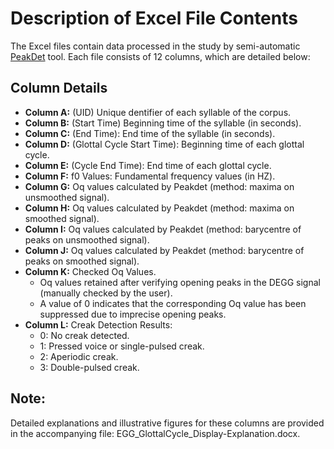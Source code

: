 # Description of Excel File Contents
The Excel files contain data processed in the study by semi-automatic [PeakDet](https://github.com/alexis-michaud/egg) tool. Each file consists of 12 columns, which are detailed below:

## Column Details
- **Column A:** (UID) Unique dentifier of each syllable of the corpus.
- **Column B:** (Start Time) Beginning time of the syllable (in seconds).
- **Column C:** (End Time): End time of the syllable (in seconds).
- **Column D:** (Glottal Cycle Start Time): Beginning time of each glottal cycle.
- **Column E:** (Cycle End Time): End time of each glottal cycle.
- **Column F:** f0 Values: Fundamental frequency values (in HZ).
- **Column G:** Oq values calculated by Peakdet (method: maxima on unsmoothed signal).
- **Column H:** Oq values calculated by Peakdet (method: maxima on smoothed signal).
- **Column I:** Oq values calculated by Peakdet (method: barycentre of peaks on unsmoothed signal).
- **Column J:** Oq values calculated by Peakdet (method: barycentre of peaks on smoothed signal).
- **Column K:** Checked Oq Values.
  - Oq values retained after verifying opening peaks in the DEGG signal (manually checked by the user).
  - A value of 0 indicates that the corresponding Oq value has been suppressed due to imprecise opening peaks.
- **Column L:** Creak Detection Results:
  - 0: No creak detected.
  - 1: Pressed voice or single-pulsed creak.
  - 2: Aperiodic creak.
  - 3: Double-pulsed creak.
## Note: 
Detailed explanations and illustrative figures for these columns are provided in the accompanying file: EGG_GlottalCycle_Display-Explanation.docx.
